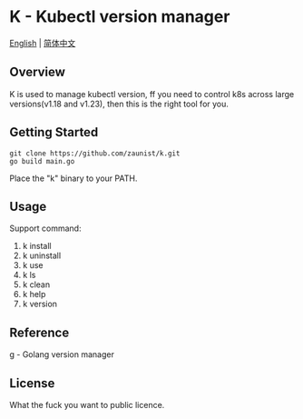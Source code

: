 # K - Kubectl version manager

[English](README.md) | [简体中文](README.zh.md)

## Overview

K is used to manage kubectl version, ff you need to control k8s across large versions(v1.18 and v1.23), then this is the right tool for you.

## Getting Started

```shell
git clone https://github.com/zaunist/k.git
go build main.go
```

Place the "k" binary to your PATH.

## Usage

Support command:

1. k install
2. k uninstall
3. k use
4. k ls
5. k clean
6. k help
7. k version

## Reference

[g](https://github.com/voidint/g) - Golang version manager

## License

What the fuck you want to public licence.
